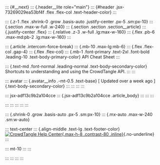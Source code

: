 ::: {#__next}
::: {.header__lite role="main"}
::: {#header .jsx-73269029ea53bf4f .flex .flex-col .text-header-color}
:::

::: {.z-1 .flex .shrink-0 .grow .basis-auto .justify-center .px-5 .sm:px-10}
::: {.section .max-w-full .w-240}
::: {.section .section .section__article}
::: {.justify-center .flex}
::: {.relative .z-3 .w-full .lg:max-w-160}
::: {.flex .pb-6 .max-md:pb-2 .lg:max-w-160}
:::

<div>

::: {.article .intercom-force-break}
::: {.mb-10 .max-lg:mb-6}
::: {.flex .flex-col .gap-4}
::: {.flex .flex-col}
::: {.mb-1 .font-primary .text-2xl .font-bold .leading-10 .text-body-primary-color}
API Cheat Sheet
:::

::: {.text-md .font-normal .leading-normal .text-body-secondary-color}
Shortcuts to understanding and using the CrowdTangle API.
:::
:::

::: avatar
::: {.avatar__info .-mt-0.5 .text-base}
[ Updated over a week ago ]{.text-body-secondary-color}
:::
:::
:::
:::

::: jsx-adf13c9b2a104cce
::: {.jsx-adf13c9b2a104cce .article_body}
:::
:::
:::

</div>
:::
:::
:::
:::
:::

::: {.shrink-0 .grow .basis-auto .px-5 .sm:px-10}
::: {.mx-auto .max-w-240 .sm:w-auto}
<div>

::: text-center
::: {.align-middle .text-lg .text-footer-color}
[![CrowdTangle Help
Center](https://downloads.intercomcdn.com/i/o/84595/fc6e81f5cc044276f992c31c/8edeb8053dc28cacf8a3b5932e1fde6b.png){.max-h-8
.contrast-80 .inline}](/en/){.no-underline}
:::

::: mt-10
:::
:::

</div>
:::
:::
:::
:::
